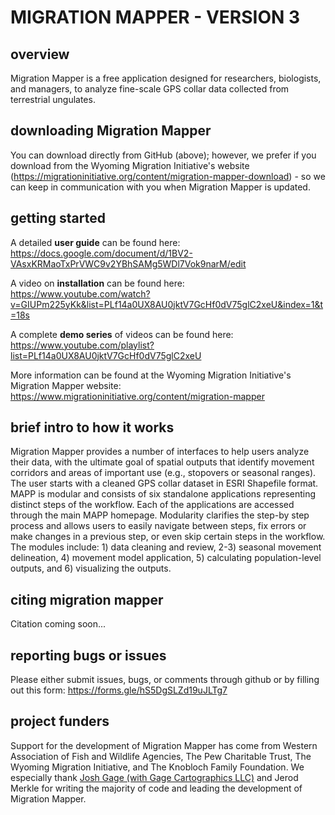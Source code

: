 # MIGRATION MAPPER - VERSION 3

## overview
Migration Mapper is a free application designed for researchers, biologists, and managers, to analyze fine-scale GPS collar data collected from terrestrial ungulates.

## downloading Migration Mapper
You can download directly from GitHub (above); however, we prefer if you download from the Wyoming Migration Initiative's website (https://migrationinitiative.org/content/migration-mapper-download) - so we can keep in communication with you when Migration Mapper is updated. 

## getting started
A detailed **user guide** can be found here: https://docs.google.com/document/d/1BV2-VAsxKRMaoTxPrVWC9v2YBhSAMg5WDl7Vok9narM/edit

A video on **installation** can be found here: https://www.youtube.com/watch?v=GIUPm225yKk&list=PLf14a0UX8AU0jktV7GcHf0dV75glC2xeU&index=1&t=18s

A complete **demo series** of videos can be found here: https://www.youtube.com/playlist?list=PLf14a0UX8AU0jktV7GcHf0dV75glC2xeU

More information can be found at the Wyoming Migration Initiative's Migration Mapper website: https://www.migrationinitiative.org/content/migration-mapper

## brief intro to how it works
Migration Mapper provides a number of interfaces to help users analyze their data, with the ultimate goal of spatial outputs that identify movement corridors and areas of important use (e.g., stopovers or seasonal ranges). The user starts with a cleaned GPS collar dataset in ESRI Shapefile format. MAPP is modular and consists of six standalone applications representing distinct steps of the workflow. Each of the applications are accessed through the main MAPP homepage. Modularity clarifies the step-by step process and allows users to easily navigate between steps, fix errors or make changes in a previous step, or even skip certain steps in the workflow. The modules include: 1) data cleaning and review, 2-3) seasonal movement delineation, 4) movement model application, 5) calculating population-level outputs, and 6) visualizing the outputs.

## citing migration mapper
Citation coming soon... 

## reporting bugs or issues
Please either submit issues, bugs, or comments through github or by filling out this form: https://forms.gle/hS5DgSLZd19uJLTg7

## project funders
Support for the development of Migration Mapper has come from Western Association of Fish and Wildlife Agencies, The Pew Charitable Trust, The Wyoming Migration Initiative, and The Knobloch Family Foundation. We especially thank [Josh Gage (with Gage Cartographics LLC)](https://www.gagecarto.com) and Jerod Merkle for writing the majority of code and leading the development of Migration Mapper.

